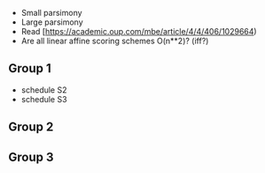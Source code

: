 - Small parsimony
- Large parsimony
- Read [https://academic.oup.com/mbe/article/4/4/406/1029664)
- Are all linear affine scoring schemes O(n**2)? (iff?)

## Group 1
- schedule S2
- schedule S3


## Group 2

## Group 3



